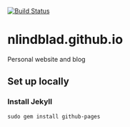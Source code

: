 [![Build Status](https://travis-ci.org/nlindblad/nlindblad.github.io.svg?branch=master)](https://travis-ci.org/nlindblad/nlindblad.github.io)

# nlindblad.github.io
Personal website and blog

## Set up locally

### Install Jekyll

    sudo gem install github-pages
